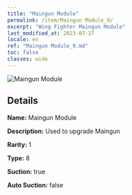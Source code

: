 ```yaml
---
title: "Maingun Module"
permalink: /item/Maingun Module_9/
excerpt: "Wing Fighter Maingun Module"
last_modified_at: 2023-07-27
locale: en
ref: "Maingun Module_9.md"
toc: false
classes: wide
---
```



 ![Maingun Module](/images/item/Maingun_Module_p.png)



## Details

 **Name:** Maingun Module 

 **Description:** Used to upgrade Maingun

 **Rarity:** 1 

 **Type:** 8 

 **Suction:** true 

 **Auto Suction:** false 


